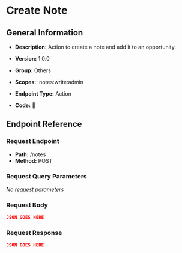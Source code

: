 # Create Note

## General Information

- **Description:** Action to create a note and add it to an opportunity.

- **Version:** 1.0.0
- **Group:** Others
- **Scopes:**: notes:write:admin
- **Endpoint Type:** Action
- **Code:** [🔗](https://github.com/NangoHQ/integration-templates/tree/main/integrations/lever-sandbox/actions/create-note.ts)

## Endpoint Reference

### Request Endpoint

- **Path:** /notes
- **Method:** POST

### Request Query Parameters

_No request parameters_

### Request Body

```json
JSON GOES HERE
```

### Request Response

```json
JSON GOES HERE
```
